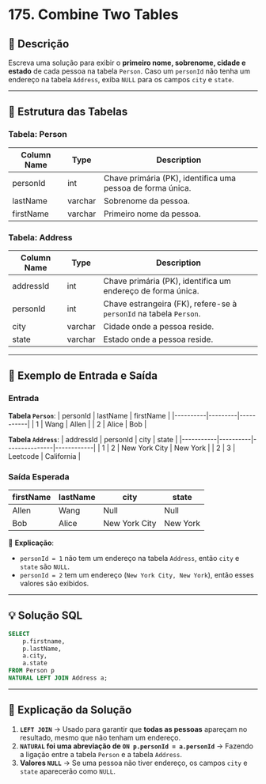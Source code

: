 # 175. Combine Two Tables

## 📌 Descrição
Escreva uma solução para exibir o **primeiro nome, sobrenome, cidade e estado** de cada pessoa na tabela `Person`. Caso um `personId` não tenha um endereço na tabela `Address`, exiba `NULL` para os campos `city` e `state`.

---

## 📂 Estrutura das Tabelas

### **Tabela: Person**
| Column Name | Type    | Description |
|-------------|---------|-------------|
| personId    | int     | Chave primária (PK), identifica uma pessoa de forma única. |
| lastName    | varchar | Sobrenome da pessoa. |
| firstName   | varchar | Primeiro nome da pessoa. |

### **Tabela: Address**
| Column Name | Type    | Description |
|-------------|---------|-------------|
| addressId   | int     | Chave primária (PK), identifica um endereço de forma única. |
| personId    | int     | Chave estrangeira (FK), refere-se à `personId` na tabela `Person`. |
| city        | varchar | Cidade onde a pessoa reside. |
| state       | varchar | Estado onde a pessoa reside. |

---

## 📝 **Exemplo de Entrada e Saída**

### **Entrada**

**Tabela `Person`**:
| personId | lastName | firstName |
|----------|---------|-----------|
| 1        | Wang    | Allen     |
| 2        | Alice   | Bob       |

**Tabela `Address`**:
| addressId | personId | city          | state      |
|-----------|----------|---------------|------------|
| 1         | 2        | New York City | New York   |
| 2         | 3        | Leetcode      | California |

### **Saída Esperada**
| firstName | lastName | city          | state    |
|-----------|---------|---------------|----------|
| Allen     | Wang    | Null          | Null     |
| Bob       | Alice   | New York City | New York |

🔹 **Explicação**:
- `personId = 1` não tem um endereço na tabela `Address`, então `city` e `state` são `NULL`.
- `personId = 2` tem um endereço (`New York City, New York`), então esses valores são exibidos.

---

## 💡 **Solução SQL**
```sql
SELECT 
    p.firstname,
    p.lastName,
    a.city,
    a.state
FROM Person p
NATURAL LEFT JOIN Address a;
```

---

## 🚀 **Explicação da Solução**
1. **`LEFT JOIN`** → Usado para garantir que **todas as pessoas** apareçam no resultado, mesmo que não tenham um endereço.
2. **`NATURAL` foi uma abreviação de `ON p.personId = a.personId`** → Fazendo a ligação entre a tabela `Person` e a tabela `Address`.
3. **Valores `NULL`** → Se uma pessoa não tiver endereço, os campos `city` e `state` aparecerão como `NULL`.

